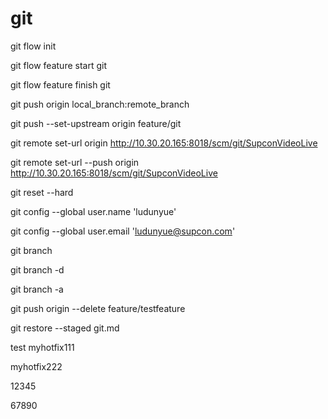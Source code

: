 # git

git flow init

git flow feature start git

git flow feature finish git

git push origin local_branch:remote_branch

git push --set-upstream origin feature/git

git remote set-url origin http://10.30.20.165:8018/scm/git/SupconVideoLive

git remote set-url --push origin http://10.30.20.165:8018/scm/git/SupconVideoLive

git reset --hard

git config --global user.name 'ludunyue'

git config --global user.email 'ludunyue@supcon.com'

git branch

git branch -d

git branch -a

git push origin --delete feature/testfeature

git restore --staged git.md

test
myhotfix111

myhotfix222

12345

67890
